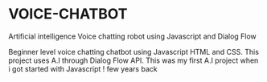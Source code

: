 # VOICE-CHATBOT
Artificial intelligence Voice chatting robot using Javascript and Dialog Flow 

Beginner level voice chatting chatbot using Javascript HTML and CSS.
This project uses A.I through Dialog Flow API.
This was my first A.I project when i got started with Javascript ! few years back
